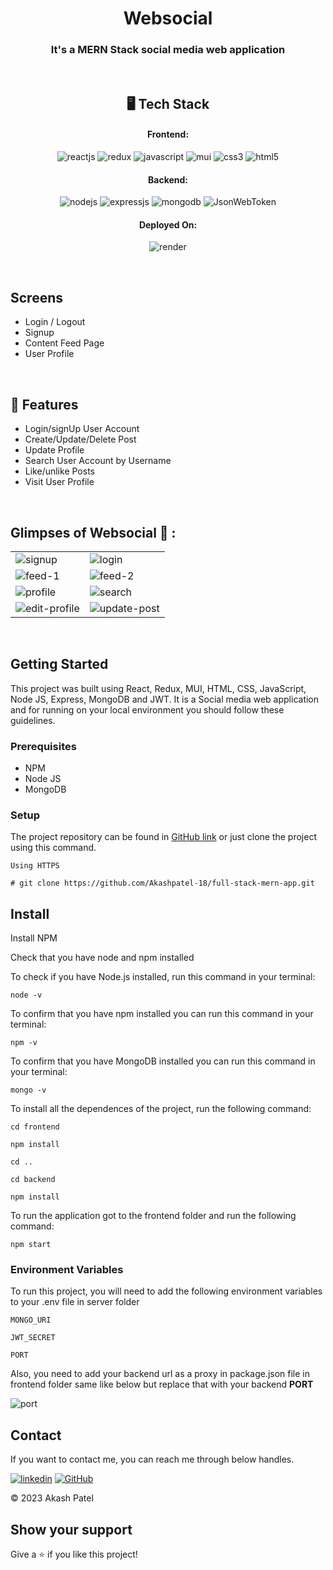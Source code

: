 <h1 align="center">Websocial</h1>

<h3 align="center">It's a MERN Stack social media web application</h3>

<br />

<h2 align="center">🖥️ Tech Stack</h2>


<h4 align="center">Frontend:</h4>

<p align="center">
  <img src="https://img.shields.io/badge/React-20232A?style=for-the-badge&logo=react&logoColor=61DAFB" alt="reactjs" />
  <img src="https://img.shields.io/badge/Redux-764ABC?style=for-the-badge&logo=redux&logoColor=white" alt="redux" />
  <img src="https://img.shields.io/badge/JavaScript-323330?style=for-the-badge&logo=javascript&logoColor=F7DF1E" alt="javascript" />
  <img src="https://img.shields.io/badge/Mui-ddd?style=for-the-badge&logo=mui&logoColor=blue" alt="mui" />
  <img src="https://img.shields.io/badge/CSS3-1572B6?style=for-the-badge&logo=css3&logoColor=white" alt="css3" />
  <img src="https://img.shields.io/badge/HTML5-E34F26?style=for-the-badge&logo=html5&logoColor=white" alt="html5" />
</p>


<h4 align="center">Backend:</h4>

<p align="center">
  <img src="https://img.shields.io/badge/Node.js-339933?style=for-the-badge&logo=nodedotjs&logoColor=white" alt="nodejs" />
  <img src="https://img.shields.io/badge/Express.js-000000?style=for-the-badge&logo=express&logoColor=white" alt="expressjs" />
  <img src="https://img.shields.io/badge/MongoDB-4EA94B?style=for-the-badge&logo=mongodb&logoColor=white" alt="mongodb" />
  <img src="https://img.shields.io/badge/JWT-000000?style=for-the-badge&logo=JSON%20web%20tokens&logoColor=white" alt="JsonWebToken" />
</p>

<h4 align="center">Deployed On:</h4>

<p align="center">
  <img src="https://img.shields.io/badge/render-46E3B7?style=for-the-badge&logo=render&logoColor=white" alt="render" />
</p>

<br/>

## Screens
- Login / Logout
- Signup
- Content Feed Page
- User Profile

<br />

## 🚀 Features
- Login/signUp User Account
- Create/Update/Delete Post
- Update Profile
- Search User Account by Username
- Like/unlike Posts
- Visit User Profile

<br />


## Glimpses of Websocial 🙈 :


<table>
  <tr>
    <td><img src="https://github.com/Akashpatel-18/full-stack-mern-app/assets/125431325/66b4c6d0-cecf-4605-a4cc-602581271557" alt="signup" /></td>
    <td><img src="https://github.com/Akashpatel-18/full-stack-mern-app/assets/125431325/85190bcb-b661-4449-942f-5785bce234a7" alt="login" /></td>
  </tr>
  <tr>
    <td><img src="https://github.com/Akashpatel-18/full-stack-mern-app/assets/125431325/38099ab7-bcf9-41d3-91be-ef5dc793acd7" alt="feed-1" /></td>
    <td><img src="https://github.com/Akashpatel-18/full-stack-mern-app/assets/125431325/adb5e959-c62b-42e6-a6d2-0613a187c18c" alt="feed-2" /></td>
  </tr>
  <tr>
    <td><img src="https://github.com/Akashpatel-18/full-stack-mern-app/assets/125431325/a6bbced1-8542-436a-99b0-847f8890a1b0" alt="profile" /></td>
    <td><img src="https://github.com/Akashpatel-18/full-stack-mern-app/assets/125431325/6fbce2d3-69c5-49a0-985d-b49d79118713" alt="search" /></td>
  </tr>
  <tr>
    <td><img src="https://github.com/Akashpatel-18/full-stack-mern-app/assets/125431325/a04a4e61-2f80-4cce-9eec-099bd58cb57a" alt="edit-profile" /></td>
    <td><img src="https://github.com/Akashpatel-18/full-stack-mern-app/assets/125431325/78f58512-a2c4-4ecc-81e2-7cfea40ba5cf" alt="update-post" /></td>
  </tr>

</table>

<br />

## Getting Started

This project was built using React, Redux, MUI, HTML, CSS, JavaScript, Node JS, Express, MongoDB and JWT. It is a Social media web application and for running on your local environment you should follow these guidelines.


### Prerequisites

- NPM
- Node JS
- MongoDB

### Setup


The project repository can be found in [GitHub link](https://github.com/Akashpatel-18/full-stack-mern-app) or just clone the project using this command.


```
Using HTTPS

# git clone https://github.com/Akashpatel-18/full-stack-mern-app.git
```


## Install

Install NPM

Check that you have node and npm installed

To check if you have Node.js installed, run this command in your terminal:


```
node -v
```

To confirm that you have npm installed you can run this command in your terminal:


```
npm -v
```

To confirm that you have MongoDB installed you can run this command in your terminal:


```
mongo -v
```


To install all the dependences of the project, run the following command:


```
cd frontend

npm install

cd ..

cd backend

npm install
```


To run the application got to the frontend folder and run the following command:

```
npm start
```

### Environment Variables

To run this project, you will need to add the following environment variables to your .env file in server folder

`MONGO_URI`

`JWT_SECRET`

`PORT`

Also, you need to add your backend url as a proxy in package.json file in frontend folder same like below but replace that with your backend **PORT**

<img src="https://github.com/Akashpatel-18/full-stack-mern-app/assets/125431325/799011bf-c0d3-4f34-b399-3cc23a17c7a7" alt="port" />

<br />



## Contact

If you want to contact me, you can reach me through below handles.

[![linkedin](https://img.shields.io/badge/Akash_Patel-0077B5?style=for-the-badge&logo=linkedin&logoColor=white)](https://www.linkedin.com/in/akash-patel-489ba526b/)
[![GitHub](https://img.shields.io/badge/Akash_Patel-20232A?style=for-the-badge&logo=Github&logoColor=white)](https://github.com/Akashpatel-18)

© 2023 Akash Patel



## Show your support

Give a ⭐️ if you like this project!
